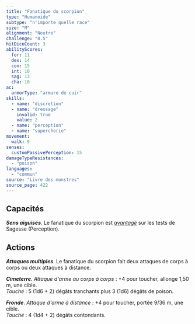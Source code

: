 ```yaml
---
title: "Fanatique du scorpion"
type: "Humanoïde"
subtype: "n'importe quelle race"
size: "M"
alignment: "Neutre"
challenge: "0.5"
hitDiceCount: 3
abilityScores:
  for: 11
  dex: 14
  con: 15
  int: 10
  sag: 13
  cha: 10
ac:
  armorType: "armure de cuir"
skills:
  - name: "discretion"
  - name: "dressage"
    invalid: true
    value: 2
  - name: "perception"
  - name: "supercherie"
movement:
  walk: 9
senses:
  customPassivePerception: 15
damageTypeResistances:
  - "poison"
languages:
  - "commun"
source: "Livre des monstres"
source_page: 422
---
```

## Capacités
_**Sens aiguisés**_. Le fanatique du scorpion est [_avantagé_](/utiliser-les-caracteristiques/#avantage-et-desavantage) sur les tests de Sagesse (Perception).

## Actions
_**Attaques multiples**_. Le fanatique du scorpion fait deux attaques de corps à corps ou deux attaques à distance.

_**Cimeterre**_. _Attaque d'arme au corps à corps_ : +4 pour toucher, allonge 1,50 m, une cible.  
_Touché_ : 5 (1d6 + 2) dégâts tranchants plus 3 (1d6) dégâts de poison.

_**Fronde**_. _Attaque d'arme à distance_ : +4 pour toucher, portée 9/36 m, une cible.  
_Touché_ : 4 (1d4 + 2) dégâts contondants.
